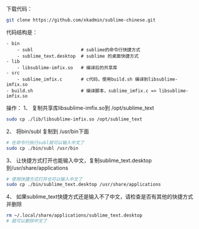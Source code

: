 下载代码：
```bash
git clone https://github.com/xkadmin/sublime-chinese.git
```
代码结构是：
```text
- bin
    - subl                  # sublime的命令行快捷方式
    - sublime_text.desktop  # sublime 的桌面快捷方式
- lib
    - libsublime-imfix.so   # 编译后的共享库
- src
    - sublime_imfix.c       # c代码，使用build.sh 编译到libsublime-imfix.so
- build.sh                  # 编译脚本，sublime_imfix.c => libsublime-imfix.so
```

操作：
1、 复制共享库libsublime-imfix.so到 /opt/sublime_text
```bash
sudo cp ./lib/libsublime-imfix.so /opt/sublime_text
```
2、 将bin/subl 复制到 /usr/bin下面
```bash
# 在命令行执行subl就可以输入中文了
sudo cp ./bin/subl /usr/bin
```
3、 让快捷方式打开也能输入中文，复制sublime_text.desktop到/usr/share/applications
```bash
# 使用快捷方式打开也可以输入中文了
sudo cp ./bin/sublime_text.desktop /usr/share/applications
```
4、 如果sublime_text快捷方式还是输入不了中文，请检查是否有其他的快捷方式并删除
```bash
rm ~/.local/share/applications/sublime_text.desktop
# 就可以删除中文了
```